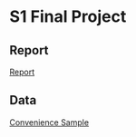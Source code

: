# S1 Final Project

## Report

[Report](s2-report.pdf)

## Data

[Convenience Sample](convenience-sample.csv)